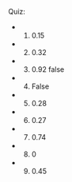 Quiz:
* 1. 0.15
* 2. 0.32
* 3. 0.92 false
* 4. False 
* 5. 0.28
* 6. 0.27
* 7. 0.74
* 8. 0
* 9. 0.45
